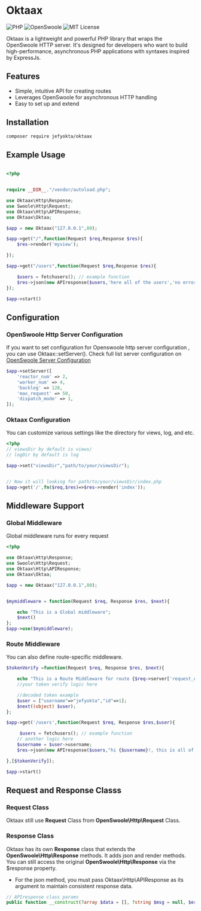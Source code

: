 # Oktaax

![PHP](https://img.shields.io/badge/php-7.4%2B-blue)
![OpenSwoole](https://img.shields.io/badge/OpenSwoole-Compatible-orange)
![MIT License](https://img.shields.io/badge/license-MIT-green)

Oktaax is a lightweight and powerful PHP library that wraps the OpenSwoole HTTP server. It's designed for developers who want to build high-performance, asynchronous PHP applications with syntaxes inspired by ExpressJs.

## Features

- Simple, intuitive API for creating routes
- Leverages OpenSwoole for asynchronous HTTP handling
- Easy to set up and extend

## Installation

```bash
composer require jefyokta/oktaax
```

## Example Usage

```php

<?php


require __DIR__."/vendor/autoload.php";

use Oktaax\Http\Response;
use Swoole\Http\Request;
use Oktaax\Http\APIResponse;
use Oktaax\Oktaa;

$app = new Oktaax("127.0.0.1",80);

$app->get("/",function(Request $req,Response $res){
    $res->render('myview');

});

$app->get("/users",function(Request $req,Response $res){

    $users = fetchusers(); // example function
    $res->json(new APIresponse($users,'here all of the users','no error'))
});

$app->start()

```

## Configuration

### OpenSwoole Http Server Configuration
If you want to set configuration for Openswoole http server configuration , you can use Oktaax::setServer().
Check full list server configuration on [OpenSwoole Server Configuration](https://openswoole.com/docs/modules/swoole-server/configuration)


```php
$app->setServer([
    'reactor_num' => 2,
    'worker_num' => 4,
    'backlog' => 128,
    'max_request' => 50,
    'dispatch_mode' => 1,
]);

 ```

### Oktaax Configuration
You can customize various settings like the directory for views, log, and etc.

```php
<?php
// viewsDir by default is views/
// logDir by default is log

$app->set("viewsDir","path/to/your/viewsDir");


// Now it will looking for path/to/your/viewsDir/index.php
$app->get('/',fn($req,$res)=>$res->render('index'));

```

## Middleware Support

### Global Middleware
Global middleware runs for every request
```php
<?php

use Oktaax\Http\Response;
use Swoole\Http\Request;
use Oktaax\Http\APIResponse;
use Oktaax\Oktaa;

$app = new Oktaax("127.0.0.1",80);


$mymiddleware = function(Request $req, Response $res, $next){

    echo "This is a Global middleware";
    $next()
};
$app->use($mymiddleware);

``` 
### Route Middleware
You can also define route-specific middleware.
```php
$tokenVerify =function(Request $req, Response $res, $next){

    echo "This is a Route Middleware for route {$req->server['request_uri']}";
    //your token verify logic here

    //decoded token example
    $user = ["username"=>"jefyokta","id"=>1];
    $next((object) $user);
};

$app->get('/users',function(Request $req, Response $res,$user){

     $users = fetchusers(); // example function
    // another logic here
    $username = $user->username;
    $res->json(new APIresponse($users,"hi {$username}!, this is all of the users,",'no error'));

},[$tokenVerify]);

$app->start()

```


## Request and Response Classs

### Request Class
Oktaax still use **Request** Class from **OpenSwoole\Http\Request** Class.

### Response Class

Oktaax has its own **Response** class that extends the **OpenSwoole\Http\Response** methods. It adds json and render methods. You can still access the original **OpenSwoole\Http\Response** via the $response property.

- For the json method, you must pass Oktaax\Http\APIResponse as its argument to maintain consistent response data.
```php
// APIresponse class params
public function __construct(?array $data = [], ?string $msg = null, $error = null){}

```
